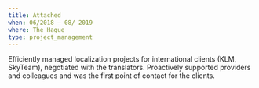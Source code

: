 ```yaml
---
title: Attached
when: 06/2018 – 08/ 2019 
where: The Hague
type: project_management
---
```

Efficiently managed localization projects for international clients (KLM, SkyTeam), negotiated with the translators.
Proactively supported providers and colleagues and was the first point of contact for the clients.
